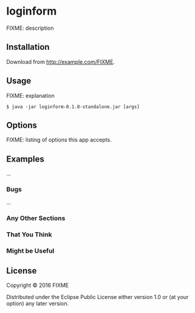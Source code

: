 # loginform

FIXME: description

## Installation

Download from http://example.com/FIXME.

## Usage

FIXME: explanation

    $ java -jar loginform-0.1.0-standalone.jar [args]

## Options

FIXME: listing of options this app accepts.

## Examples

...

### Bugs

...

### Any Other Sections
### That You Think
### Might be Useful

## License

Copyright © 2016 FIXME

Distributed under the Eclipse Public License either version 1.0 or (at
your option) any later version.
